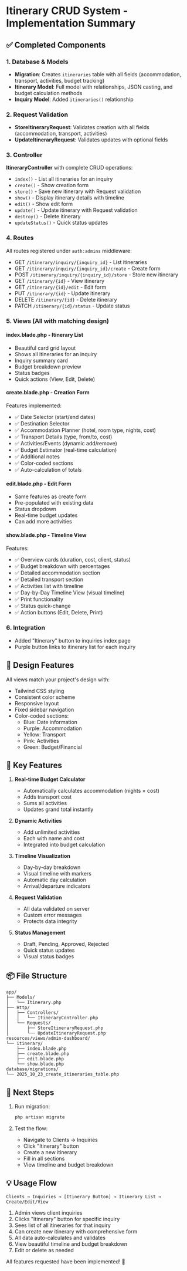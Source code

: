 # Itinerary CRUD System - Implementation Summary

## ✅ Completed Components

### 1. Database & Models
- **Migration**: Creates `itineraries` table with all fields (accommodation, transport, activities, budget tracking)
- **Itinerary Model**: Full model with relationships, JSON casting, and budget calculation methods
- **Inquiry Model**: Added `itineraries()` relationship

### 2. Request Validation
- **StoreItineraryRequest**: Validates creation with all fields (accommodation, transport, activities)
- **UpdateItineraryRequest**: Validates updates with optional fields

### 3. Controller
**ItineraryController** with complete CRUD operations:
- `index()` - List all itineraries for an inquiry
- `create()` - Show creation form
- `store()` - Save new itinerary with Request validation
- `show()` - Display itinerary details with timeline
- `edit()` - Show edit form
- `update()` - Update itinerary with Request validation
- `destroy()` - Delete itinerary
- `updateStatus()` - Quick status updates

### 4. Routes
All routes registered under `auth:admins` middleware:
- GET `/itinerary/inquiry/{inquiry_id}` - List itineraries
- GET `/itinerary/inquiry/{inquiry_id}/create` - Create form
- POST `/itinerary/inquiry/{inquiry_id}/store` - Store new itinerary
- GET `/itinerary/{id}` - View itinerary
- GET `/itinerary/{id}/edit` - Edit form
- PUT `/itinerary/{id}` - Update itinerary
- DELETE `/itinerary/{id}` - Delete itinerary
- PATCH `/itinerary/{id}/status` - Update status

### 5. Views (All with matching design)

#### **index.blade.php** - Itinerary List
- Beautiful card grid layout
- Shows all itineraries for an inquiry
- Inquiry summary card
- Budget breakdown preview
- Status badges
- Quick actions (View, Edit, Delete)

#### **create.blade.php** - Creation Form
Features implemented:
- ✅ Date Selector (start/end dates)
- ✅ Destination Selector
- ✅ Accommodation Planner (hotel, room type, nights, cost)
- ✅ Transport Details (type, from/to, cost)
- ✅ Activities/Events (dynamic add/remove)
- ✅ Budget Estimator (real-time calculation)
- ✅ Additional notes
- ✅ Color-coded sections
- ✅ Auto-calculation of totals

#### **edit.blade.php** - Edit Form
- Same features as create form
- Pre-populated with existing data
- Status dropdown
- Real-time budget updates
- Can add more activities

#### **show.blade.php** - Timeline View
Features:
- ✅ Overview cards (duration, cost, client, status)
- ✅ Budget breakdown with percentages
- ✅ Detailed accommodation section
- ✅ Detailed transport section
- ✅ Activities list with timeline
- ✅ Day-by-Day Timeline View (visual timeline)
- ✅ Print functionality
- ✅ Status quick-change
- ✅ Action buttons (Edit, Delete, Print)

### 6. Integration
- Added "Itinerary" button to inquiries index page
- Purple button links to itinerary list for each inquiry

## 🎨 Design Features

All views match your project's design with:
- Tailwind CSS styling
- Consistent color scheme
- Responsive layout
- Fixed sidebar navigation
- Color-coded sections:
  - Blue: Date information
  - Purple: Accommodation
  - Yellow: Transport
  - Pink: Activities
  - Green: Budget/Financial

## 🚀 Key Features

1. **Real-time Budget Calculator**
   - Automatically calculates accommodation (nights × cost)
   - Adds transport cost
   - Sums all activities
   - Updates grand total instantly

2. **Dynamic Activities**
   - Add unlimited activities
   - Each with name and cost
   - Integrated into budget calculation

3. **Timeline Visualization**
   - Day-by-day breakdown
   - Visual timeline with markers
   - Automatic day calculation
   - Arrival/departure indicators

4. **Request Validation**
   - All data validated on server
   - Custom error messages
   - Protects data integrity

5. **Status Management**
   - Draft, Pending, Approved, Rejected
   - Quick status updates
   - Visual status badges

## 📦 File Structure

```
app/
├── Models/
│   └── Itinerary.php
├── Http/
│   ├── Controllers/
│   │   └── ItineraryController.php
│   └── Requests/
│       ├── StoreItineraryRequest.php
│       └── UpdateItineraryRequest.php
resources/views/admin-dashboard/
└── itinerary/
    ├── index.blade.php
    ├── create.blade.php
    ├── edit.blade.php
    └── show.blade.php
database/migrations/
└── 2025_10_23_create_itineraries_table.php
```

## 🔧 Next Steps

1. Run migration:
   ```bash
   php artisan migrate
   ```

2. Test the flow:
   - Navigate to Clients → Inquiries
   - Click "Itinerary" button
   - Create a new itinerary
   - Fill in all sections
   - View timeline and budget breakdown

## 💡 Usage Flow

```
Clients → Inquiries → [Itinerary Button] → Itinerary List → Create/Edit/View
```

1. Admin views client inquiries
2. Clicks "Itinerary" button for specific inquiry
3. Sees list of all itineraries for that inquiry
4. Can create new itinerary with comprehensive form
5. All data auto-calculates and validates
6. View beautiful timeline and budget breakdown
7. Edit or delete as needed

All features requested have been implemented! 🎉

